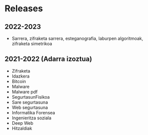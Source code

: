 # Releases

## 2022-2023

* Sarrera, zifraketa sarrera, esteganografia, laburpen algoritmoak, zifraketa simetrikoa

## 2021-2022 (Adarra izoztua)

* Zifraketa
* Idazkera
* Bitcoin
* Malware
* Malware pdf
* SegurtasunFisikoa
* Sare segurtasuna
* Web segurtasuna
* Informatika Forensea
* Ingenieritza soziala
* Deep Web
* Hitzaldiak
